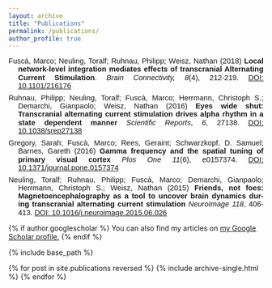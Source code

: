 ```yaml
---
layout: archive
title: "Publications"
permalink: /publications/
author_profile: true
---
```


<p class="MsoNormal" style="text-align: justify; text-indent: -14.2pt; mso-hyphenate: auto; margin: 0cm 0cm 6.0pt 14.2pt;"><span style="font-size: 11.0pt; font-family: 'Calibri',sans-serif; mso-ascii-theme-font: minor-latin; mso-hansi-theme-font: minor-latin;" xml:lang="EN-GB" lang="EN-GB">Fusc&agrave;, Marco; Neuling, Toralf; Ruhnau, Philipp; Weisz, Nathan (2018) <b style="mso-bidi-font-weight: normal;">Local network-level integration mediates effects of transcranial Alternating Current Stimulation</b>. <i style="mso-bidi-font-style: normal;">Brain Connectivity,</i></span> <i style="mso-bidi-font-style: normal;"><span style="font-size: 11.0pt; font-family: 'Calibri',sans-serif; mso-ascii-theme-font: minor-latin; mso-hansi-theme-font: minor-latin;" xml:lang="EN-GB" lang="EN-GB">8</span></i><span style="font-size: 11.0pt; font-family: 'Calibri',sans-serif; mso-ascii-theme-font: minor-latin; mso-hansi-theme-font: minor-latin;" xml:lang="EN-GB" lang="EN-GB">(4), 212-219<i style="mso-bidi-font-style: normal;">.</i></span> <span xml:lang="EN-GB" lang="EN-GB"><a href="https://doi.org/10.1089/brain.2017.0564" target="_top"><span style="font-size: 11.0pt; font-family: 'Calibri',sans-serif; mso-ascii-theme-font: minor-latin; mso-hansi-theme-font: minor-latin;">DOI: 10.1101/216176</span></a></span></p>

<p class="MsoNormal" style="text-align: justify; text-indent: -14.2pt; mso-hyphenate: auto; margin: 0cm 0cm 6.0pt 14.2pt;"><span style="font-size: 11.0pt; font-family: 'Calibri',sans-serif; mso-ascii-theme-font: minor-latin; mso-hansi-theme-font: minor-latin;" xml:lang="EN-GB" lang="EN-GB">Ruhnau, Philipp; Neuling, Toralf; Fusc&agrave;, Marco; Herrmann, Christoph S.; Demarchi, Gianpaolo; Weisz, Nathan (2016) <b>Eyes wide shut: Transcranial alternating current stimulation drives alpha rhythm in a state dependent manner</b> <i style="mso-bidi-font-style: normal;">Scientific Reports</i>, <i style="mso-bidi-font-style: normal;">6</i>, 27138.</span> <span xml:lang="EN-GB" lang="EN-GB"><a href="https://www.ncbi.nlm.nih.gov/pmc/articles/PMC4890046/" target="_top"><span style="font-size: 11.0pt; font-family: 'Calibri',sans-serif; mso-ascii-theme-font: minor-latin; mso-hansi-theme-font: minor-latin;">DOI: 10.1038/srep27138</span></a></span></p>

<p class="MsoNormal" style="text-align: justify; text-indent: -14.2pt; mso-hyphenate: auto; margin: 0cm 0cm 6.0pt 14.2pt;"><span style="font-size: 11.0pt; font-family: 'Calibri',sans-serif; mso-ascii-theme-font: minor-latin; mso-hansi-theme-font: minor-latin;" xml:lang="EN-GB" lang="EN-GB">Gregory, Sarah; Fusc&agrave;, Marco; Rees, Geraint; Schwarzkopf, D. Samuel; Barnes, Gareth (2016) <b>Gamma frequency and the spatial tuning of primary visual cortex</b> <i style="mso-bidi-font-style: normal;">Plos One 11</i>(6), e0157374.</span> <span xml:lang="EN-GB" lang="EN-GB"><a href="http://journals.plos.org/plosone/article?id=10.1371/journal.pone.0157374" target="_top"><span style="font-size: 11.0pt; font-family: 'Calibri',sans-serif; mso-ascii-theme-font: minor-latin; mso-hansi-theme-font: minor-latin;">DOI: 10.1371/journal.pone.0157374</span></a></span></p>

<p class="MsoNormal" style="text-align: justify; text-indent: -14.2pt; mso-hyphenate: auto; margin: 0cm 0cm 6.0pt 14.2pt;"><span style="font-size: 11.0pt; font-family: 'Calibri',sans-serif; mso-ascii-theme-font: minor-latin; mso-hansi-theme-font: minor-latin;" xml:lang="EN-GB" lang="EN-GB">Neuling, Toralf; Ruhnau, Philipp; Fusc&agrave;, Marco; Demarchi, Gianpaolo; Herrmann, Christoph S.; Weisz, Nathan (2015) <b>Friends, not foes: Magnetoencephalography as a tool to uncover brain dynamics during transcranial alternating current stimulation</b> <i style="mso-bidi-font-style: normal;">NeuroImage 118</i>, 406-413.</span> <span xml:lang="EN-GB" lang="EN-GB"><a href="http://www.sciencedirect.com/science/article/pii/S1053811915005297" target="_top"><span style="font-size: 11.0pt; font-family: 'Calibri',sans-serif; mso-ascii-theme-font: minor-latin; mso-hansi-theme-font: minor-latin;">DOI: 10.1016/j.neuroimage.2015.06.026</span></a></span></p>



{% if author.googlescholar %}
  You can also find my articles on <u><a href="{{author.googlescholar}}">my Google Scholar profile</a>.</u>
{% endif %}

{% include base_path %}

{% for post in site.publications reversed %}
  {% include archive-single.html %}
{% endfor %}
